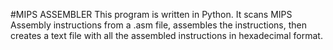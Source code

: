 #MIPS ASSEMBLER
This program is written in Python. It scans MIPS Assembly instructions from a .asm file, assembles the instructions, then creates a text file with all the assembled instructions in hexadecimal format.